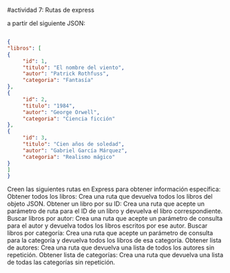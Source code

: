 #actividad 7: Rutas de express



a partir del siguiente JSON:

```json

{
"libros": [
{
     "id": 1,
     "titulo": "El nombre del viento",
     "autor": "Patrick Rothfuss",
     "categoria": "Fantasía"
},
{
     "id": 2,
     "titulo": "1984",
     "autor": "George Orwell",
     "categoria": "Ciencia ficción"
},
{
     "id": 3,
     "titulo": "Cien años de soledad",
     "autor": "Gabriel García Márquez",
     "categoria": "Realismo mágico"
}
]
}

```
Creen las siguientes rutas en Express para obtener información específica:
Obtener todos los libros: Crea una ruta que devuelva todos los libros del objeto JSON.
Obtener un libro por su ID: Crea una ruta que acepte un parámetro de ruta para el ID de un libro y devuelva el libro correspondiente.
Buscar libros por autor: Crea una ruta que acepte un parámetro de consulta para el autor y devuelva todos los libros escritos por ese autor.
Buscar libros por categoría: Crea una ruta que acepte un parámetro de consulta para la categoría y devuelva todos los libros de esa categoría.
Obtener lista de autores: Crea una ruta que devuelva una lista de todos los autores sin repetición.
Obtener lista de categorías: Crea una ruta que devuelva una lista de todas las categorías sin repetición.